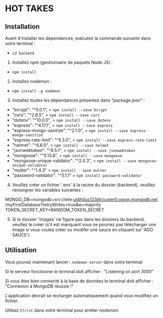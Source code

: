 # HOT TAKES #

## Installation ##

Avant d'installer les dépendances, exécutez la commande suivante dans votre terminal : 

- `cd backend`

1) Installez npm (gestionnaire de paquets Node JS) :

- `npm install`

2) Installez nodemon :

- `npm install -g nodemon`

3) Installez toutes les dépendances présentes dans "package.json" :

- "bcrypt": "^5.0.1", = `npm install --save bcrypt`
- "cors": "^2.8.5", = `npm install --save cors`
- "dotenv": "^10.0.0", = `npm install --save dotenv`
- "express": "^4.17.1", = `npm install --save express`
- "express-mongo-sanitize": "^2.1.0", = `npm install --save express-mongo-sanitize`
- "express-rate-limit": "^5.3.0", = `npm install --save express-rate-limit`
- "helmet": "^4.6.0", = `npm install --save helmet`
- "jsonwebtoken": "^8.5.1", = `npm install --save jsonwebtoken`
- "mongoose": "^5.13.8", = `npm install --save mongoose`
- "mongoose-unique-validator": "^2.0.3", = `npm install --save mongoose-unique-validator`
- "multer": "^1.4.3" = `npm install --save multer`
- "password-validator": "^5.1.1" = `npm install password-validator`

4) Veuillez créer un fichier '.env' à la racine du dossier (backend), veuillez renseigner les variables suivantes :

MONGO_DB=mongodb+srv://elie:ut4h0us123@cluster0.oqvpj.mongodb.net/myFirstDatabase?retryWrites=true&w=majority
TOKEN_SECRET_KEY=RANDOM_TOKEN_SECRET

5) Si le dossier 'images' ne figure pas dans les dossiers du backend, veuillez le créer (s'il est manquant vous ne pourrez pas télécharger une image si vous voulez créer ou modifer une sauce en cliquant sur 'ADD SAUCE')

## Utilisation ##

Vous pouvez maintenant lancer : `nodemon server` dans votre terminal

Si le serveur fonctionne le terminal doit afficher : 
"Listening on port 3000"

Si vous êtes bien connecté à la base de données le terminal doit afficher : 
"Connexion à MongoDB réussie !"

L'application devrait se recharger automatiquement quand vous modifiez un fichier.

Utilsez `Ctrl+C` dans votre terminal pour arrêter nodemon.



